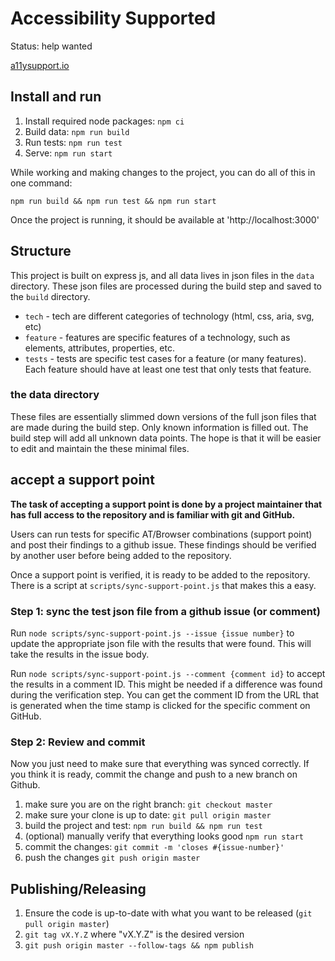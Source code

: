# Accessibility Supported

Status: help wanted

[a11ysupport.io](https://a11ysupport.io)

## Install and run

1. Install required node packages: `npm ci`
2. Build data: `npm run build`
3. Run tests: `npm run test`
4. Serve: `npm run start`

While working and making changes to the project, you can do all of this in one command:

```
npm run build && npm run test && npm run start
```

Once the project is running, it should be available at 'http://localhost:3000'

## Structure

This project is built on express js, and all data lives in json files in the `data` directory. These json files are processed during the build step and saved to the `build` directory.

* `tech` - tech are different categories of technology (html, css, aria, svg, etc)
* `feature` - features are specific features of a technology, such as elements, attributes, properties, etc.
* `tests` - tests are specific test cases for a feature (or many features). Each feature should have at least one test that only tests that feature.

### the data directory

These files are essentially slimmed down versions of the full json files that are made during the build step. Only known information is filled out. The build step will add all unknown data points. The hope is that it will be easier to edit and maintain the these minimal files.

## accept a support point

**The task of accepting a support point is done by a project maintainer that has full access to the repository and is familiar with git and GitHub.**

Users can run tests for specific AT/Browser combinations (support point) and post their findings to a github issue. These findings should be verified by another user before being added to the repository.

Once a support point is verified, it is ready to be added to the repository. There is a script at `scripts/sync-support-point.js` that makes this a easy.

### Step 1: sync the test json file from a github issue (or comment)

Run `node scripts/sync-support-point.js --issue {issue number}` to update the appropriate json file with the results that were found. This will take the results in the issue body.

Run `node scripts/sync-support-point.js --comment {comment id}` to accept the results in a comment ID. This might be needed if a difference was found during the verification step. You can get the comment ID from the URL that is generated when the time stamp is clicked for the specific comment on GitHub.

### Step 2: Review and commit

Now you just need to make sure that everything was synced correctly. If you think it is ready, commit the change and push to a new branch on Github.

1. make sure you are on the right branch: `git checkout master`
2. make sure your clone is up to date: `git pull origin master`
3. build the project and test: `npm run build && npm run test`
4. (optional) manually verify that everything looks good `npm run start`
4. commit the changes: `git commit -m 'closes #{issue-number}'`
5. push the changes `git push origin master`

## Publishing/Releasing

1. Ensure the code is up-to-date with what you want to be released (`git pull origin master`)
1. `git tag vX.Y.Z` where "vX.Y.Z" is the desired version
1. `git push origin master --follow-tags && npm publish`
